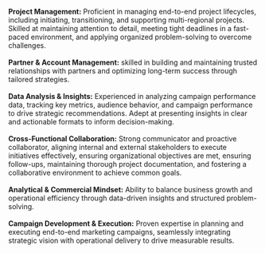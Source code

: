 **Project Management:** Proficient in managing end-to-end project lifecycles, including initiating, transitioning, and supporting multi-regional projects. Skilled at maintaining attention to detail, meeting tight deadlines in a fast-paced environment, and applying organized problem-solving to overcome challenges.  
<br>
**Partner & Account Management:** skilled in building and maintaining trusted relationships with partners and optimizing long-term success through tailored strategies.  
<br>
**Data Analysis & Insights:** Experienced in analyzing campaign performance data, tracking key metrics, audience behavior, and campaign performance to drive strategic recommendations. Adept at presenting insights in clear and actionable formats to inform decision-making.  
<br>
**Cross-Functional Collaboration:** Strong communicator and proactive collaborator, aligning internal and external stakeholders to execute initiatives effectively, ensuring organizational objectives are met, ensuring follow-ups, maintaining thorough project documentation, and fostering a collaborative environment to achieve common goals.  
<br>
**Analytical & Commercial Mindset:** Ability to balance business growth and operational efficiency through data-driven insights and structured problem-solving.  
<br>
**Campaign Development & Execution:** Proven expertise in planning and executing end-to-end marketing campaigns, seamlessly integrating strategic vision with operational delivery to drive measurable results. 